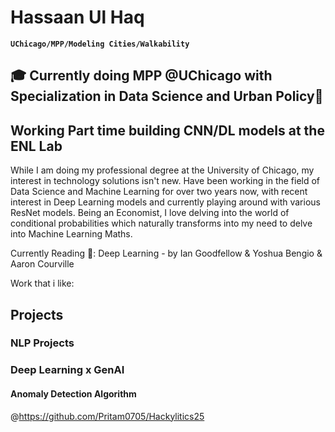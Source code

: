 # Hassaan Ul Haq 
**`UChicago/MPP/Modeling Cities/Walkability`**
## 🎓 Currently doing MPP @UChicago with Specialization in Data Science and Urban Policy🌆
## Working Part time building CNN/DL models at the ENL Lab  

While I am doing my professional degree at the University of Chicago, my interest in technology solutions
isn't new. Have been working in the field of Data Science and Machine Learning for over two years now, 
with recent interest in Deep Learning models and currently playing around with various ResNet models. 
Being an Economist, I love delving into the world of conditional probabilities which naturally transforms
into my need to delve into Machine Learning Maths.

Currently Reading 📕: Deep Learning - by Ian Goodfellow & Yoshua Bengio & Aaron Courville 


Work that i like:
## Projects 

### NLP Projects
### Deep Learning x GenAI
#### Anomaly Detection Algorithm 
@https://github.com/Pritam0705/Hackylitics25
